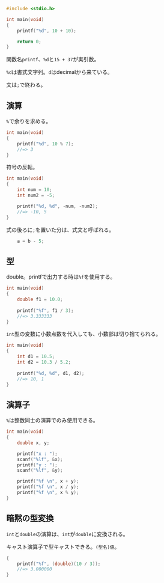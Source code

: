 ```c
#include <stdio.h>

int main(void)
{
    printf("%d", 10 + 10);

    return 0;
}
```

関数名`printf`、`%d`と`15 + 37`が実引数。

`%d`は書式文字列。`d`はdecimalから来ている。

文は`;`で終わる。


## 演算

`%`で余りを求める。

```c
int main(void)
{
    printf("%d", 10 % 7);
    //=> 3
}
```

符号の反転。

```c
int main(void)
{
    int num = 10;
    int num2 = -5;

    printf("%d, %d", -num, -num2);
    //=> -10, 5
}
```

式の後ろに`;`を置いた分は、式文と呼ばれる。

```c
    a = b - 5;
```

## 型

double。printfで出力する時は`%f`を使用する。

```c
int main(void)
{
    double f1 = 10.0;
    
    printf("%f", f1 / 3);
    //=> 3.333333
}
```

`int`型の変数に小数点数を代入しても、小数部は切り捨てられる。

```c
int main(void)
{
    int d1 = 10.5;
    int d2 = 10.3 / 5.2;
    
    printf("%d, %d", d1, d2);
    //=> 10, 1
}
```

## 演算子

`%`は整数同士の演算でのみ使用できる。

```c
int main(void)
{
    double x, y;

    printf("x : ");
    scanf("%lf", &x);
    printf("y : ");
    scanf("%lf", &y);

    printf("%f \n", x + y);
    printf("%f \n", x / y);
    printf("%f \n", x % y);
}
```

## 暗黙の型変換

`int`と`double`の演算は、`int`が`double`に変換される。

キャスト演算子で型キャストできる。`(型名)値`。

```c
{
    printf("%f", (double)(10 / 3));
    //=> 3.000000
}
```












